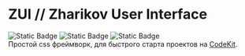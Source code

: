 # ZUI // Zharikov User Interface
![Static Badge](https://img.shields.io/badge/version-0.1-green) ![Static Badge](https://img.shields.io/badge/html-slim-blue) ![Static Badge](https://img.shields.io/badge/css-sass-violet)  
Простой css фреймворк, для быстрого старта проектов на [CodeKit](https://codekitapp.com/).
